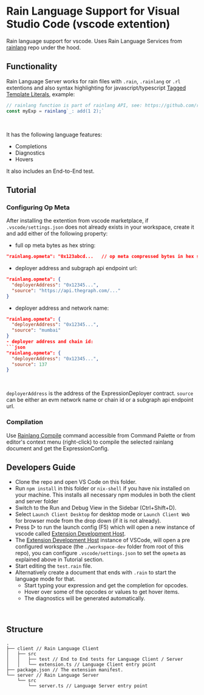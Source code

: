 # Rain Language Support for Visual Studio Code (vscode extention)

Rain language support for vscode. Uses Rain Language Services from [rainlang](https://github.com/rainprotocol/rainlang) repo under the hood.
<br>

## Functionality

Rain Language Server works for rain files with `.rain`, `.rainlang` or `.rl` extentions and also syntax highlighting for javascript/typescript [Tagged Template Literals](https://developer.mozilla.org/en-US/docs/Web/JavaScript/Reference/Template_literals#tagged_templates), example:
```typescript
// rainlang function is part of rainlang API, see: https://github.com/rainprotocol/rainlang
const myExp = rainlang`_: add(1 2);`
```
<br>

It has the following language features:
- Completions
- Diagnostics
- Hovers

It also includes an End-to-End test.
<br>

## Tutorial

### Configuring Op Meta

After installing the extention from vscode marketplace, if `.vscode/settings.json` does not already exists in your workspace, create it and add either of the following property:<br>
- full op meta bytes as hex string:
```json
"rainlang.opmeta": "0x123abcd...   // op meta compressed bytes in hex string"
```
- deployer address and subgraph api endpoint url:
```json
"rainlang.opmeta": {
  "deployerAddress": "0x12345...",
  "source": "https://api.thegraph.com/..." 
}
``` 
- deployer address and network name:
```json
"rainlang.opmeta": {
  "deployerAddress": "0x12345...",
  "source": "mumbai"
}
- deployer address and chain id:
```json
"rainlang.opmeta": {
  "deployerAddress": "0x12345...",
  "source": 137
}
```
<br>

`deployerAddress` is the address of the ExpressionDeployer contract.
`source` can be either an evm network name or chain id or a subgraph api endpoint url.
<br>

### Compilation

Use [Rainlang Compile]() command accessible from Command Palette or from editor's context menu (right-click) to compile the selected rainlang document and get the ExpressionConfig.
<br>

## Developers Guide

- Clone the repo and open VS Code on this folder.
- Run `npm install` in this folder or `nix-shell` if you have nix installed on your machine. This installs all necessary npm modules in both the client and server folder
- Switch to the Run and Debug View in the Sidebar (Ctrl+Shift+D).
- Select `Launch Client Desktop` for desktop mode or `Launch Client Web` for browser mode from the drop down (if it is not already).
- Press ▷ to run the launch config (F5) which will open a new instance of vscode called [Extension Development Host](https://code.visualstudio.com/api/get-started/your-first-extension#:~:text=Then%2C%20inside%20the%20editor%2C%20press%20F5.%20This%20will%20compile%20and%20run%20the%20extension%20in%20a%20new%20Extension%20Development%20Host%20window.).
- The [Extension Development Host](https://code.visualstudio.com/api/get-started/your-first-extension#:~:text=Then%2C%20inside%20the%20editor%2C%20press%20F5.%20This%20will%20compile%20and%20run%20the%20extension%20in%20a%20new%20Extension%20Development%20Host%20window.) instance of VSCode, will open a pre configured workspace (the `./workspace-dev` folder from root of this repo), you can configure `.vscode/settings.json` to set the `opmeta` as explained above in Tutorial section.
- Start editing the `test.rain` file.
- Alternatively create a document that ends with `.rain` to start the language mode for that.
  - Start typing your expression and get the completion for opcodes.
  - Hover over some of the opcodes or values to get hover items.
  - The diagnostics will be generated automatically.
<br>

## Structure

```
.
├── client // Rain Language Client
│   ├── src
│   │   ├── test // End to End tests for Language Client / Server
│   │   └── extension.ts // Language Client entry point
├── package.json // The extension manifest.
└── server // Rain Language Server
    └── src
        └── server.ts // Language Server entry point
```
<br>
